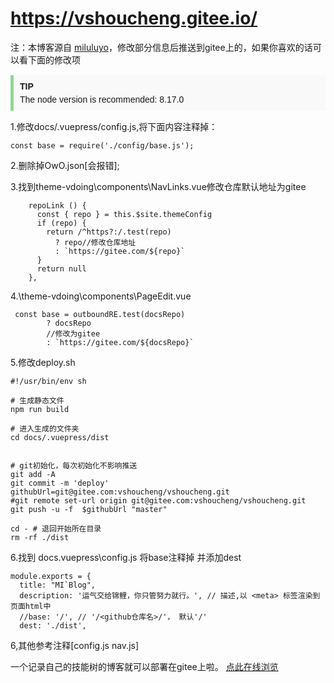#  **https://vshoucheng.gitee.io/**

注：本博客源自 [miluluyo](https://github.com/miluluyo/vdoingBlog)，修改部分信息后推送到gitee上的，如果你喜欢的话可以看下面的修改项
<div style="border-left: 5px solid #8bda92; background-color: #f9f9f9; padding: 10px; margin: 15px 0; font-family: Arial, sans-serif;">
    <div style="font-weight: bold; margin-bottom: 5px;">TIP</div>
    The node version is recommended: 8.17.0
</div>



1.修改docs/.vuepress/config.js,将下面内容注释掉：

```
const base = require('./config/base.js');
```

2.删除掉OwO.json[会报错];

3.找到theme-vdoing\components\NavLinks.vue修改仓库默认地址为gitee

```
    repoLink () {
      const { repo } = this.$site.themeConfig
      if (repo) {
        return /^https?:/.test(repo)
          ? repo//修改仓库地址
          : `https://gitee.com/${repo}`
      }
      return null
    },
```



4.\theme-vdoing\components\PageEdit.vue

```
 const base = outboundRE.test(docsRepo)
        ? docsRepo
        //修改为gitee
        : `https://gitee.com/${docsRepo}`
```

5.修改deploy.sh

```
#!/usr/bin/env sh

# 生成静态文件
npm run build

# 进入生成的文件夹
cd docs/.vuepress/dist


# git初始化，每次初始化不影响推送
git add -A
git commit -m 'deploy'
githubUrl=git@gitee.com:vshoucheng/vshoucheng.git
#git remote set-url origin git@gitee.com:vshoucheng/vshoucheng.git
git push -u -f  $githubUrl "master"

cd - # 退回开始所在目录
rm -rf ./dist
```

6.找到 docs\.vuepress\config.js 将base注释掉 并添加dest

```
module.exports = {
  title: "MI`Blog",
  description: '运气交给锦鲤，你只管努力就行。', // 描述,以 <meta> 标签渲染到页面html中
  //base: '/', // '/<github仓库名>/'， 默认'/' 
  dest: './dist',
```

6,其他参考注释[config.js nav.js]

一个记录自己的技能树的博客就可以部署在gitee上啦。
[点此在线浏览](https://vshoucheng.gitee.io)

